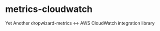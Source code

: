 metrics-cloudwatch
==================

Yet Another dropwizard-metrics &lt;-> AWS CloudWatch integration library
